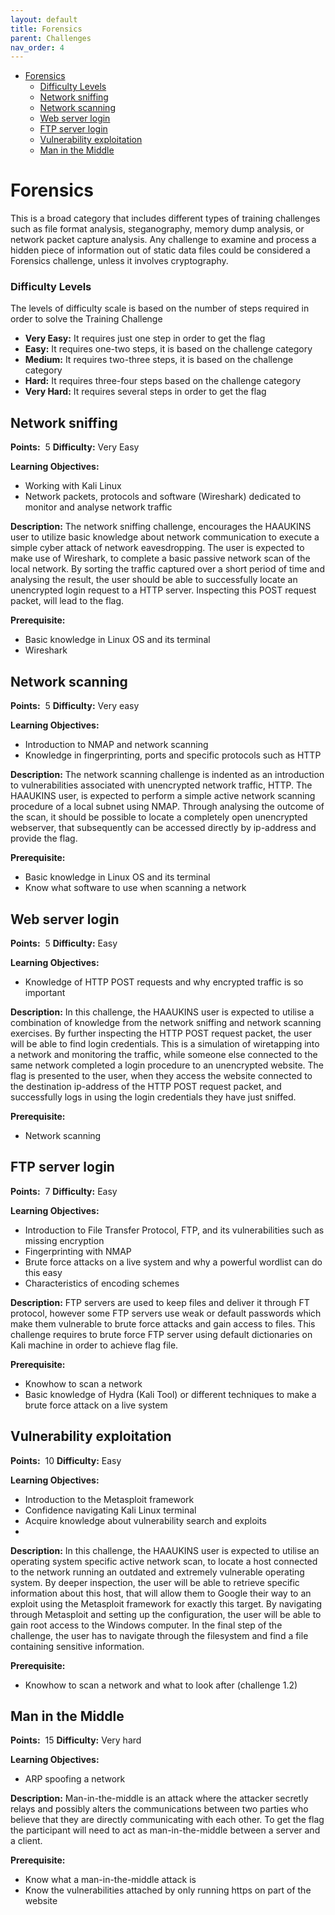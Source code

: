 ```yaml
---
layout: default
title: Forensics
parent: Challenges
nav_order: 4
---
```



- [Forensics](#forensics)
    - [Difficulty Levels](#difficulty-levels)
  - [Network sniffing](#network-sniffing)
  - [Network scanning](#network-scanning)
  - [Web server login](#web-server-login)
  - [FTP server login](#ftp-server-login)
  - [Vulnerability exploitation](#vulnerability-exploitation)
  - [Man in the Middle](#man-in-the-middle)

# Forensics 

This is a broad category that includes different types of training challenges
such as file format analysis, steganography, memory dump analysis, or network packet
capture analysis. Any challenge to examine and process a hidden piece of information out of
static data files could be considered a Forensics challenge, unless it involves cryptography.

### Difficulty Levels

The levels of difficulty scale is based on the number of steps required in order to solve the
Training Challenge

- __Very Easy​:__ It requires just one step in order to get the flag
- __Easy:__​ It requires one-two steps, it is based on the challenge category
- __Medium​:__ It requires two-three steps, it is based on the challenge category
- __Hard:__ ​It requires three-four steps based on the challenge category
- __Very Hard:__​ It requires several steps in order to get the flag

## Network sniffing

**Points:** ​ 5 **Difficulty:** ​Very Easy

**Learning Objectives:**

- Working with Kali Linux
- Network packets, protocols and software (Wireshark) dedicated to monitor and analyse
network traffic

**Description:** ​The network sniffing challenge, encourages the HAAUKINS user to utilize
basic knowledge about network communication to execute a simple cyber attack of network
eavesdropping. The user is expected to make use of Wireshark, to complete a basic passive
network scan of the local network. By sorting the traffic captured over a short period of time
and analysing the result, the user should be able to successfully locate an unencrypted login
request to a HTTP server. Inspecting this POST request packet, will lead to the flag.

**Prerequisite:**
- Basic knowledge in Linux OS and its terminal
- Wireshark

## Network scanning

**Points:** ​ 5 **Difficulty:** ​Very easy

**Learning Objectives:**

- Introduction to NMAP and network scanning
- Knowledge in fingerprinting, ports and specific protocols such as HTTP
  
**Description:** ​The network scanning challenge is indented as an introduction to
vulnerabilities associated with unencrypted network traffic, HTTP. The HAAUKINS user, is
expected to perform a simple active network scanning procedure of a local subnet using
NMAP. Through analysing the outcome of the scan, it should be possible to locate a
completely open unencrypted webserver, that subsequently can be accessed directly by
ip-address and provide the flag.

**Prerequisite:**
- Basic knowledge in Linux OS and its terminal
- Know what software to use when scanning a network


## Web server login

**Points:** ​ 5 **Difficulty:** ​Easy

**Learning Objectives:**

- Knowledge of HTTP POST requests and why encrypted traffic is so important

**Description:** ​In this challenge, the HAAUKINS user is expected to utilise a combination of
knowledge from the network sniffing and network scanning exercises. By further inspecting
the HTTP POST request packet, the user will be able to find login credentials. This is a
simulation of wiretapping into a network and monitoring the traffic, while someone else
connected to the same network completed a login procedure to an unencrypted website. The
flag is presented to the user, when they access the website connected to the destination
ip-address of the HTTP POST request packet, and successfully logs in using the login
credentials they have just sniffed.

**Prerequisite:**
-  Network scanning

##  FTP server login

**Points:** ​ 7 **Difficulty:** ​Easy

**Learning Objectives:**

- Introduction to File Transfer Protocol, FTP, and its vulnerabilities such as missing
encryption
- Fingerprinting with NMAP
- Brute force attacks on a live system and why a powerful wordlist can do this easy
- Characteristics of encoding schemes
  
**Description:** ​FTP servers are used to keep files and deliver it through FT protocol, however
some FTP servers use weak or default passwords which make them vulnerable to brute
force attacks and gain access to files. This challenge requires to brute force FTP server
using default dictionaries on Kali machine in order to achieve flag file.

**Prerequisite:**
- Knowhow to scan a network 
- Basic knowledge of Hydra (Kali Tool) or different techniques to make a brute force attack
on a live system

## Vulnerability exploitation

**Points:** ​ 10 **Difficulty:** ​Easy

**Learning Objectives:**

- Introduction to the Metasploit framework
- Confidence navigating Kali Linux terminal
- Acquire knowledge about vulnerability search and exploits
- 
**Description:** ​In this challenge, the HAAUKINS user is expected to utilise an operating
system specific active network scan, to locate a host connected to the network running an
outdated and extremely vulnerable operating system. By deeper inspection, the user will be
able to retrieve specific information about this host, that will allow them to Google their way
to an exploit using the Metasploit framework for exactly this target. By navigating through
Metasploit and setting up the configuration, the user will be able to gain root access to the
Windows computer. In the final step of the challenge, the user has to navigate through the
filesystem and find a file containing sensitive information.

**Prerequisite:**
- Knowhow to scan a network and what to look after (challenge 1.2)

## Man in the Middle

**Points:** ​ 15 **Difficulty:** ​Very hard

**Learning Objectives:**

- ARP spoofing a network

**Description:** ​Man-in-the-middle is an attack where the attacker secretly relays and possibly
alters the communications between two parties who believe that they are directly
communicating with each other. To get the flag the participant will need to act as
man-in-the-middle between a server and a client.

**Prerequisite:**
- Know what a man-in-the-middle attack is
- Know the vulnerabilities attached by only running https on part of the website

